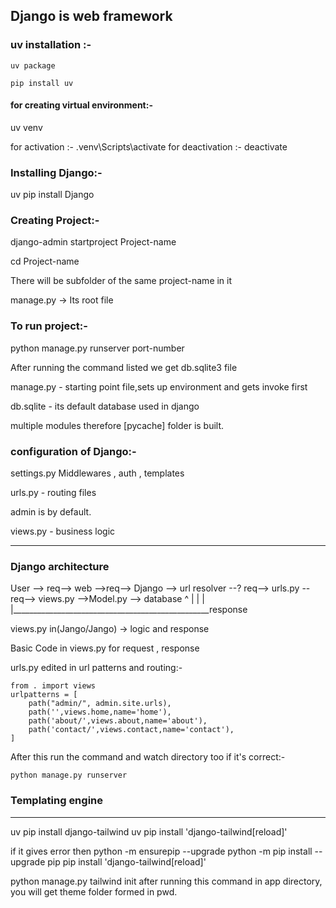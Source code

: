 Django is web framework
------------------------
### uv installation :-
    uv package

    pip install uv

#### for creating virtual environment:-
uv venv

for activation   :- .venv\Scripts\activate
for deactivation :- deactivate

### Installing Django:-
uv pip install Django

### Creating Project:-
django-admin startproject Project-name

cd Project-name

There will be subfolder of the same project-name in it  

manage.py -> Its root file

### To run project:-
python manage.py runserver port-number

After running the command listed we get db.sqlite3 file

manage.py - starting point file,sets up environment and gets invoke first

db.sqlite - its default database used in django

multiple modules therefore [pycache] folder is built.

### configuration of Django:-
settings.py 
Middlewares , auth , templates

urls.py - routing files

admin is by default.

views.py - business logic

------------------------------------------------------------
### Django architecture

User --> req--> web -->req--> Django --> url resolver --? req--> urls.py --req--> views.py -->Model.py --> database       ^                                                    |
                               |                                                    |
                               |_________________________________________________response

views.py in(Jango/Jango) -> logic and response

Basic Code in views.py for request , response 

urls.py edited in url patterns and routing:-
```
from . import views
urlpatterns = [
    path("admin/", admin.site.urls),
    path('',views.home,name='home'),
    path('about/',views.about,name='about'),
    path('contact/',views.contact,name='contact'),
]
```

After this run the command and watch directory too if it's correct:-
``` 
python manage.py runserver 
```
### Templating engine   
----------------------------
uv pip install django-tailwind
uv pip install 'django-tailwind[reload]'

if it gives error then 
python -m ensurepip --upgrade
python -m pip install --upgrade pip
pip install 'django-tailwind[reload]'

python manage.py tailwind init 
after running this command in app directory, you will get theme folder formed in pwd.


